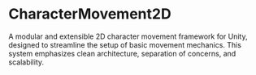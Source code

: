 # CharacterMovement2D
A modular and extensible 2D character movement framework for Unity, designed to streamline the setup of basic movement mechanics. This system emphasizes clean architecture, separation of concerns, and scalability.
